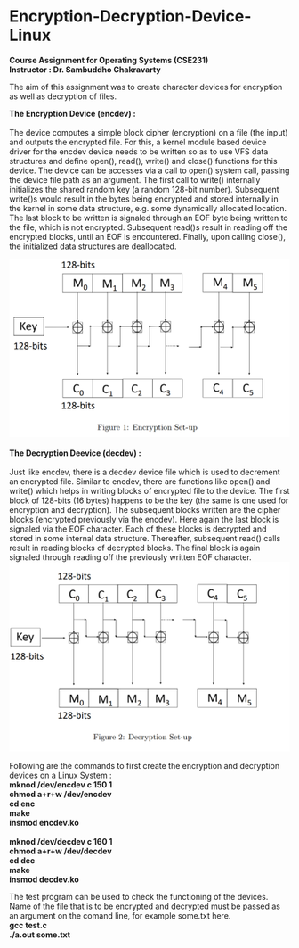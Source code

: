 # Encryption-Decryption-Device-Linux

<b> Course Assignment for Operating Systems (CSE231) </b> <br>
<b> Instructor : Dr. Sambuddho Chakravarty </b>

The aim of this assignment was to create character devices for encryption as well as decryption of files. 

<b> The Encryption Device (encdev) : </b><br><br>
The device computes a simple block cipher (encryption) on a file (the input) and outputs the encrypted file.
For this, a kernel module based device driver for the encdev device needs to be written so as to use VFS data structures and define open(), read(), write() and close() functions for this device.
The device can be accesses via a call to open() system call, passing the device file path as an argument. The first call to write() internally initializes the shared random key (a random 128-bit number). 
Subsequent write()s would result in the bytes being encrypted and stored internally in the kernel in some data structure, e.g. some dynamically allocated location. 
The last block to be written is signaled through an EOF byte being written to the file, which is not encrypted.
Subsequent read()s result in reading off the encrypted blocks, until an EOF is encountered. Finally, upon calling close(), the initialized data structures are deallocated.
<br>
<center>
<img src = "encdevice.png">
</center>
<br>
<b> The Decryption Deevice (decdev) : </b><br><br>
Just like encdev, there is a decdev device file which is used to decrement an encrypted file. Similar to encdev, there are functions like open() and write() which helps in writing blocks of encrypted file to the device. The first block of 128-bits (16 bytes) happens to be the key (the same is one used for encryption
and decryption). The subsequent blocks written are the cipher blocks (encrypted previously via the encdev). Here again the last block is signaled via the EOF character. Each of these blocks is decrypted and stored in some internal data structure.
Thereafter, subsequent read() calls result in reading blocks of decrypted blocks. The final block is again signaled through reading off the previously written EOF character.
<br>
<center>
<img src = "decdevice.png">
</center>

Following are the commands to first create the encryption and decryption devices on a Linux System : <br>
<b>
mknod /dev/encdev c 150 1 <br>
chmod a+r+w /dev/encdev <br>
cd enc <br>
make <br>
insmod encdev.ko <br>
<br>
mknod /dev/decdev c 160 1 <br>
chmod a+r+w /dev/decdev <br>
cd dec <br>
make <br>
insmod decdev.ko <br>
</b>

The test program can be used to check the functioning of the devices. Name of the file that is to be encrypted and decrypted must be passed as an argument on the comand line, for example some.txt here. <br>
<b>
gcc test.c <br>
./a.out some.txt <br>
</b>
